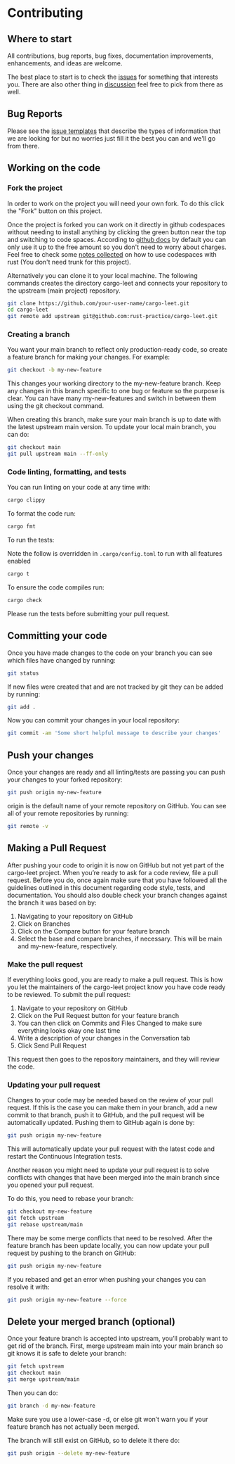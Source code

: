 # Contributing

## Where to start

All contributions, bug reports, bug fixes, documentation improvements, enhancements, and ideas are welcome.

The best place to start is to check the [issues](https://github.com/rust-practice/cargo-leet)
for something that interests you.
There are also other thing in [discussion](https://github.com/rust-practice/cargo-leet/discussions) feel free to pick from there as well.

## Bug Reports

Please see the [issue templates](https://github.com/rust-practice/cargo-leet/issues/new/choose) that describe the types of information that we are looking for but no worries just fill it the best you can and we'll go from there.

## Working on the code

### Fork the project

In order to work on the project you will need your own fork. To do this click the "Fork" button on
this project.

Once the project is forked you can work on it directly in github codespaces without needing to install anything by clicking the green button near the top and switching to code spaces.
According to [github docs](https://docs.github.com/en/codespaces/overview#billing-for-codespaces) by default you can only use it up to the free amount so you don't need to worry about charges.
Feel free to check some [notes collected](https://c-git.github.io/github/codespaces/) on how to use codespaces with rust (You don't need trunk for this project).

Alternatively you can clone it to your local machine. The following commands creates the directory cargo-leet and connects your repository to the upstream (main project) repository.

```sh
git clone https://github.com/your-user-name/cargo-leet.git
cd cargo-leet
git remote add upstream git@github.com:rust-practice/cargo-leet.git
```

### Creating a branch

You want your main branch to reflect only production-ready code, so create a feature branch for
making your changes. For example:

```sh
git checkout -b my-new-feature
```

This changes your working directory to the my-new-feature branch. Keep any changes in this branch
specific to one bug or feature so the purpose is clear. You can have many my-new-features and switch
in between them using the git checkout command.

When creating this branch, make sure your main branch is up to date with the latest upstream
main version. To update your local main branch, you can do:

```sh
git checkout main
git pull upstream main --ff-only
```

### Code linting, formatting, and tests

You can run linting on your code at any time with:

```sh
cargo clippy
```

To format the code run:

```sh
cargo fmt
```

To run the tests:

Note the follow is overridden in `.cargo/config.toml` to run with all features enabled

```sh
cargo t
```

To ensure the code compiles run:

```sh
cargo check
```

Please run the tests before submitting your pull request.

## Committing your code

Once you have made changes to the code on your branch you can see which files have changed by running:

```sh
git status
```

If new files were created that and are not tracked by git they can be added by running:

```sh
git add .
```

Now you can commit your changes in your local repository:

```sh
git commit -am 'Some short helpful message to describe your changes'
```

## Push your changes

Once your changes are ready and all linting/tests are passing you can push your changes to your forked repository:

```sh
git push origin my-new-feature
```

origin is the default name of your remote repository on GitHub. You can see all of your remote repositories by running:

```sh
git remote -v
```

## Making a Pull Request

After pushing your code to origin it is now on GitHub but not yet part of the cargo-leet project.
When you’re ready to ask for a code review, file a pull request. Before you do, once again make sure
that you have followed all the guidelines outlined in this document regarding code style, tests, and
documentation. You should also double check your branch changes against the branch it was based on by:

1. Navigating to your repository on GitHub
1. Click on Branches
1. Click on the Compare button for your feature branch
1. Select the base and compare branches, if necessary. This will be main and my-new-feature, respectively.

### Make the pull request

If everything looks good, you are ready to make a pull request. This is how you let the maintainers
of the cargo-leet project know you have code ready to be reviewed. To submit the pull request:

1. Navigate to your repository on GitHub
1. Click on the Pull Request button for your feature branch
1. You can then click on Commits and Files Changed to make sure everything looks okay one last time
1. Write a description of your changes in the Conversation tab
1. Click Send Pull Request

This request then goes to the repository maintainers, and they will review the code.

### Updating your pull request

Changes to your code may be needed based on the review of your pull request.
If this is the case you can make them in your branch, add a new commit to that branch, push it to GitHub, and the pull request will be automatically updated.
Pushing them to GitHub again is done by:

```sh
git push origin my-new-feature
```

This will automatically update your pull request with the latest code and restart the Continuous Integration tests.

Another reason you might need to update your pull request is to solve conflicts with changes that have been merged into the main branch since you opened your pull request.

To do this, you need to rebase your branch:

```sh
git checkout my-new-feature
git fetch upstream
git rebase upstream/main
```

There may be some merge conflicts that need to be resolved.
After the feature branch has been update locally, you can now update your pull request by pushing to the branch on GitHub:

```sh
git push origin my-new-feature
```

If you rebased and get an error when pushing your changes you can resolve it with:

```sh
git push origin my-new-feature --force
```

## Delete your merged branch (optional)

Once your feature branch is accepted into upstream, you’ll probably want to get rid of the branch.
First, merge upstream main into your main branch so git knows it is safe to delete your branch:

```sh
git fetch upstream
git checkout main
git merge upstream/main
```

Then you can do:

```sh
git branch -d my-new-feature
```

Make sure you use a lower-case -d, or else git won’t warn you if your feature branch has not actually been merged.

The branch will still exist on GitHub, so to delete it there do:

```sh
git push origin --delete my-new-feature
```
